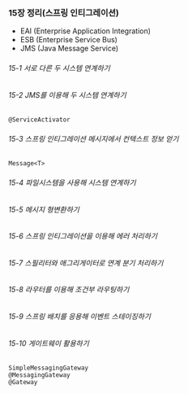### 15장 정리(스프링 인티그레이션)

* EAI (Enterprise Application Integration)
* ESB (Enterprise Service Bus)
* JMS (Java Message Service)

###### 15-1 서로 다른 두 시스템 연계하기
###### 15-2 JMS를 이용해 두 시스템 연계하기
~~~
@ServiceActivator
~~~
###### 15-3 스프링 인티그레이션 메시지에서 컨텍스트 정보 얻기
~~~
Message<T>
~~~
###### 15-4 파일시스템을 사용해 시스템 연계하기
###### 15-5 메시지 형변환하기
###### 15-6 스프링 인티그레이션을 이용해 에러 처리하기
###### 15-7 스필리터와 애그리게이터로 연계 분기 처리하기
###### 15-8 라우터를 이용해 조건부 라우팅하기
###### 15-9 스프링 배치를 응용해 이벤트 스테이징하기
###### 15-10 게이트웨이 활용하기
~~~
SimpleMessagingGateway
@MessagingGateway
@Gateway
~~~
